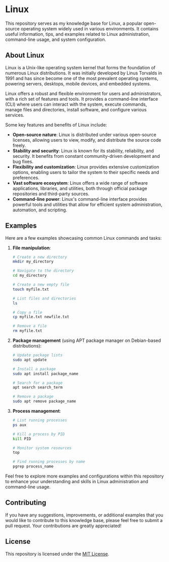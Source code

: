 # Linux

This repository serves as my knowledge base for Linux, a popular open-source operating system widely used in various environments. It contains useful information, tips, and examples related to Linux administration, command-line usage, and system configuration.

## About Linux

Linux is a Unix-like operating system kernel that forms the foundation of numerous Linux distributions. It was initially developed by Linus Torvalds in 1991 and has since become one of the most prevalent operating systems, powering servers, desktops, mobile devices, and embedded systems.

Linux offers a robust and flexible environment for users and administrators, with a rich set of features and tools. It provides a command-line interface (CLI) where users can interact with the system, execute commands, manage files and directories, install software, and configure various services.

Some key features and benefits of Linux include:

- **Open-source nature**: Linux is distributed under various open-source licenses, allowing users to view, modify, and distribute the source code freely.
- **Stability and security**: Linux is known for its stability, reliability, and security. It benefits from constant community-driven development and bug fixes.
- **Flexibility and customization**: Linux provides extensive customization options, enabling users to tailor the system to their specific needs and preferences.
- **Vast software ecosystem**: Linux offers a wide range of software applications, libraries, and utilities, both through official package repositories and third-party sources.
- **Command-line power**: Linux's command-line interface provides powerful tools and utilities that allow for efficient system administration, automation, and scripting.

## Examples

Here are a few examples showcasing common Linux commands and tasks:

1. **File manipulation**:

   ```bash
   # Create a new directory
   mkdir my_directory

   # Navigate to the directory
   cd my_directory

   # Create a new empty file
   touch myfile.txt

   # List files and directories
   ls

   # Copy a file
   cp myfile.txt newfile.txt

   # Remove a file
   rm myfile.txt
   ```

2. **Package management** (using APT package manager on Debian-based distributions):

   ```bash
   # Update package lists
   sudo apt update

   # Install a package
   sudo apt install package_name

   # Search for a package
   apt search search_term

   # Remove a package
   sudo apt remove package_name
   ```

3. **Process management**:

   ```bash
   # List running processes
   ps aux

   # Kill a process by PID
   kill PID

   # Monitor system resources
   top

   # Find running processes by name
   pgrep process_name
   ```

Feel free to explore more examples and configurations within this repository to enhance your understanding and skills in Linux administration and command-line usage.

## Contributing

If you have any suggestions, improvements, or additional examples that you would like to contribute to this knowledge base, please feel free to submit a pull request. Your contributions are greatly appreciated!

## License

This repository is licensed under the [MIT License](LICENSE).

